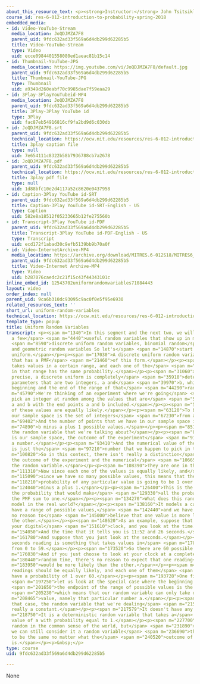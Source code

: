 ```yaml
---
about_this_resource_text: <p><strong>Instructor:</strong> John Tsitsiklis</p>
course_id: res-6-012-introduction-to-probability-spring-2018
embedded_media:
- id: Video-YouTube-Stream
  media_location: JoQDJMZA7F8
  parent_uid: 9fdc632ad33f569a6d4db299d62285b5
  title: Video-YouTube-Stream
  type: Video
  uid: ecce0984401558080ed1aeac81b15c14
- id: Thumbnail-YouTube-JPG
  media_location: https://img.youtube.com/vi/JoQDJMZA7F8/default.jpg
  parent_uid: 9fdc632ad33f569a6d4db299d62285b5
  title: Thumbnail-YouTube-JPG
  type: Thumbnail
  uid: a9349d260eabf70c9985dae7f59eaa29
- id: 3Play-3PlayYouTubeid-MP4
  media_location: JoQDJMZA7F8
  parent_uid: 9fdc632ad33f569a6d4db299d62285b5
  title: 3Play-3Play YouTube id
  type: 3Play
  uid: fac87eb54916816cf9fa2bd9d6c030db
- id: JoQDJMZA7F8.srt
  parent_uid: 9fdc632ad33f569a6d4db299d62285b5
  technical_location: https://ocw.mit.edu/resources/res-6-012-introduction-to-probability-spring-2018/part-i-the-fundamentals/uniform-random-variables/JoQDJMZA7F8.srt
  title: 3play caption file
  type: null
  uid: 7e654111c8322b58b7936788cb7a2678
- id: JoQDJMZA7F8.pdf
  parent_uid: 9fdc632ad33f569a6d4db299d62285b5
  technical_location: https://ocw.mit.edu/resources/res-6-012-introduction-to-probability-spring-2018/part-i-the-fundamentals/uniform-random-variables/JoQDJMZA7F8.pdf
  title: 3play pdf file
  type: null
  uid: 1d88bfc10e2d4117a52c8620e0437958
- id: Caption-3Play YouTube id-SRT
  parent_uid: 9fdc632ad33f569a6d4db299d62285b5
  title: Caption-3Play YouTube id-SRT-English - US
  type: Caption
  uid: 582e8a18512f05233665b12fe275560b
- id: Transcript-3Play YouTube id-PDF
  parent_uid: 9fdc632ad33f569a6d4db299d62285b5
  title: Transcript-3Play YouTube id-PDF-English - US
  type: Transcript
  uid: ecd172f1abad30c9efb5139bb9b70a0f
- id: Video-InternetArchive-MP4
  media_location: https://archive.org/download/MITRES.6-012S18/MITRES6_012S18_L05-05_300k.mp4
  parent_uid: 9fdc632ad33f569a6d4db299d62285b5
  title: Video-Internet Archive-MP4
  type: Video
  uid: b287076caedc2c21f15c43f44343101c
inline_embed_id: 12543702uniformrandomvariables71084443
layout: video
order_index: null
parent_uid: 9ca6b310dc93095c9ac0f0e5f95e6930
related_resources_text: ''
short_url: uniform-random-variables
technical_location: https://ocw.mit.edu/resources/res-6-012-introduction-to-probability-spring-2018/part-i-the-fundamentals/uniform-random-variables
template_type: popup
title: Uniform Random Variables
transcript: <p><span m="1340">In this segment and the next two, we will introduce
  a few</span> <span m="4440">useful random variables that show up in many applications--</span>
  <span m="8590">discrete uniform random variables, binomial random</span> <span m="11730">variables,
  and geometric random variables So let's</span> <span m="14870">start with a discrete
  uniform.</span></p><p><span m="17030">A discrete uniform random variable is one
  that has a PMF</span> <span m="21460">of this form.</span></p><p><span m="23060">It
  takes values in a certain range, and each one of the</span> <span m="27530">values
  in that range has the same probability.</span></p><p><span m="31060">To be more
  precise, a discrete uniform is completely</span> <span m="35910">determined by two
  parameters that are two integers, a and</span> <span m="39970">b, which are the
  beginning and the end of the range of that</span> <span m="44290">random variable.</span></p><p><span
  m="45790">We're thinking of an experiment where we're going</span> <span m="47930">to
  pick an integer at random among the values that are</span> <span m="54570">between
  a and b with the end points a and b included.</span></p><p><span m="59980">And all
  of these values are equally likely.</span></p><p><span m="63120">To be more formal,
  our sample space is the set of integers</span> <span m="67230">from a until b.</span></p><p><span
  m="69402">And the number of points that we have in our sample space is</span> <span
  m="74890">b minus a plus 1 possible values.</span></p><p><span m="85120">What is
  the random variable that we're talking about?</span></p><p><span m="87780">If this
  is our sample space, the outcome of the experiment</span> <span m="91720">is already
  a number.</span></p><p><span m="93410">And the numerical value of the random variable
  is just the</span> <span m="97210">number that we happen to pick in that range.</span></p><p><span
  m="100820">So in this context, there isn't really a distinction</span> <span m="103750">between
  the outcome of the experiment and the numerical</span> <span m="106650">value of
  the random variable.</span></p><p><span m="108390">They are one in the same.</span></p><p><span
  m="111310">Now since each one of the values is equally likely, and</span> <span
  m="115090">since we have so many possible values, this means that the</span> <span
  m="118210">probability of any particular value is going to be 1 over b</span> <span
  m="124040">minus a plus 1.</span></p><p><span m="126400">This is the choice for
  the probability that would make</span> <span m="129330">all the probabilities in
  the PMF sum to one.</span></p><p><span m="134270">What does this random variable
  model in the real world?</span></p><p><span m="138160">It models a case where we
  have a range of possible values,</span> <span m="142440">and we have complete ignorance,
  no reason to</span> <span m="145000">believe that one value is more likely than
  the other.</span></p><p><span m="148620">As an example, suppose that you look at
  your digital</span> <span m="151610">clock, and you look at the time.</span></p><p><span
  m="154050">And the time that it tells you is 11:52 and 26 seconds.</span></p><p><span
  m="161780">And suppose that you just look at the seconds.</span></p><p><span m="165960">The
  seconds reading is something that takes values in</span> <span m="170329">the set
  from 0 to 59.</span></p><p><span m="173520">So there are 60 possible values.</span></p><p><span
  m="176030">And if you just choose to look at your clock at a completely</span> <span
  m="180440">random time, there's no reason to expect that one reading</span> <span
  m="183950">would be more likely than the other.</span></p><p><span m="185940">All
  readings should be equally likely, and each one of them</span> <span m="188980">should
  have a probability of 1 over 60.</span></p><p><span m="193728">One final comment--</span>
  <span m="197250">let us look at the special case where the beginning and</span>
  <span m="201650">the endpoint of the range of possible values is the same,</span>
  <span m="205230">which means that our random variable can only take one</span> <span
  m="208465">value, namely that particular number a.</span></p><p><span m="212570">In
  that case, the random variable that we're dealing</span> <span m="215350">with is
  really a constant.</span></p><p><span m="217579">It doesn't have any randomness.</span></p><p><span
  m="218750">It is a deterministic random variable that takes a</span> <span m="222440">particular
  value of a with probability equal to 1.</span></p><p><span m="227700">It is not
  random in the common sense of the world, but</span> <span m="231890">mathematically
  we can still consider it a random variable</span> <span m="236690">that just happens
  to be the same no matter what the</span> <span m="240520">outcome of the experiment
  is.</span></p><p>&nbsp;</p>
type: course
uid: 9fdc632ad33f569a6d4db299d62285b5

---
```

None